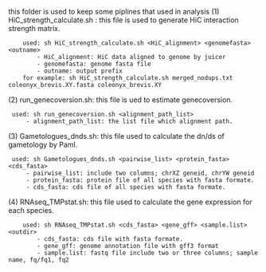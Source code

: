 this folder is used to keep some piplines that used in analysis
(1) HiC_strength_calculate.sh : this file is used to generate HiC interaction strength matrix. 
```
    used: sh HiC_strength_calculate.sh <HiC_alignment> <genomefasta> <outname>
        - HiC_alignment: HiC data aligned to genome by juicer
        - genomefasta: genome fasta file 
        - outname: output prefix 
    for example: sh HiC_strength_calculate.sh merged_nodups.txt coleonyx_brevis.XY.fasta coleonyx_brevis.XY     
```
(2) run_genecoversion.sh: this file is ued to estimate genecoversion.
   ```
    used: sh run_genecoversion.sh <alignment_path_list>
        - alignment_path_list: the list file which alignment path.
```
(3) Gametologues_dnds.sh: this file used to calculate the dn/ds of gametology by Paml.
   ```
    used: sh Gametologues_dnds.sh <pairwise_list> <protein_fasta> <cds_fasta>
        - pairwise_list: include two columns; chrXZ geneid, chrYW geneid
        - protein_fasta: protein file of all species with fasta formate.
        - cds_fasta: cds file of all species with fasta formate.
```
(4) RNAseq_TMPstat.sh:  this file used to calculate the gene expression for each species.
```
    used: sh RNAseq_TMPstat.sh <cds_fasta> <gene_gff> <sample.list> <outdir>
        - cds_fasta: cds file with fasta formate.
        - gene_gff: genome annotation file with gff3 format
        - sample.list: fastq file include two or three columns; sample name, fq/fq1, fq2
   ```

